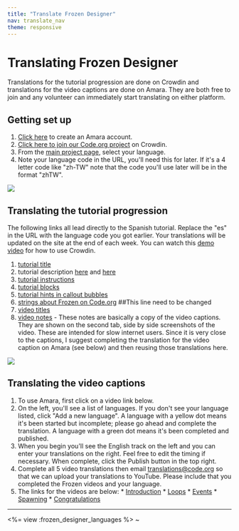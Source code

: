 ```yaml
---
title: "Translate Frozen Designer"
nav: translate_nav
theme: responsive
---
```


# Translating Frozen Designer
Translations for the tutorial progression are done on Crowdin and translations for the video captions are done on Amara. They are both free to join and any volunteer can immediately start translating on either platform.

## Getting set up

1. [Click here](https://amara.org/en/auth/login/?next=/) to create an Amara account.
1. [Click here to join our Code.org project](https://crowdin.com/project/codeorg) on Crowdin.
1. From the [main project page](https://crowdin.com/project/codeorg), select your language.
1. Note your language code in the URL, you'll need this for later. If it's a 4 letter code like "zh-TW" note that the code you'll use later will be in the format "zhTW".

<img src="/images/fit-500/translate-find-code.jpg" style="max-width: 100%;"> 

## Translating the tutorial progression
The following links all lead directly to the Spanish tutorial. Replace the "es" in the URL with the language code you got earlier. Your translations will be updated on the site at the end of each week. You can watch this [demo video](/files/crowdin.swf) for how to use Crowdin.

1. [tutorial title](https://crowdin.com/translate/codeorg/63/enus-es#68955)
1. tutorial description [here](https://crowdin.com/translate/codeorg/63/enus-es#68959) and [here](https://crowdin.com/translate/codeorg/40/enus-es#68846)
1. [tutorial instructions](https://crowdin.com/translate/codeorg/318/enus-es#q=MC+HOC+2016)
1. [tutorial blocks](https://crowdin.com/translate/codeorg/527/enus-es)
1. [tutorial hints in callout bubbles](https://crowdin.com/translate/codeorg/41/enus-es#q=callout+craft)
1. [strings about Frozen on Code.org](https://crowdin.com/translate/codeorg/56/enus-es#q=minecraft) ##This line need to be changed
1. [video titles](https://crowdin.com/translate/codeorg/41/enus-es#q=mc_2016)
1. [video notes](https://crowdin.com/translate/codeorg/46/enus-es#q=mc_2016) - These notes are basically a copy of the video captions. They are shown on the second tab, side by side screenshots of the video. These are intended for slow internet users. Since it is very close to the captions, I suggest completing the translation for the video caption on Amara (see below) and then reusing those translations here.

<img src="/images/fit-500/translate-mc-show-notes.jpg" style="max-width: 100%;">

## Translating the video captions

1. To use Amara, first click on a video link below.
1. On the left, you'll see a list of languages. If you don't see your language listed, click "Add a new language". A language with a yellow dot means it's been started but incomplete; please go ahead and complete the translation. A language with a green dot means it's been completed and published.
1. When you begin you'll see the English track on the left and you can enter your translations on the right. Feel free to edit the timing if necessary. When complete, click the Publish button in the top right.
1. Complete all 5 video translations then email translations@code.org so that we can upload your translations to YouTube. Please include that you completed the Frozen videos and your language.
1. The links for the videos are below:
        * [Introduction](https://www.amara.org/en/videos/5fkU0gFODp70/info/frozen-hour-of-code-introduction/)
        * [Loops](https://www.amara.org/en/videos/OoZrErE5kUl1/info/frozen-hour-of-code-loops/)
        * [Events](https://www.amara.org/en/videos/hxYdN6C1btWM/info/frozen-hour-of-code-events/)
        * [Spawning](https://www.amara.org/en/videos/C39R4IDzVqgL/info/frozen-hour-of-code-spawn/)
        * [Congratulations](https://www.amara.org/en/videos/QAwclz2DTh3J/info/frozen-hour-of-code-congratulations/)

---

<%= view :frozen_designer_languages %>
~                                        
